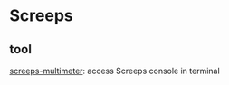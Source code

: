 # Screeps

## tool

[screeps-multimeter](https://github.com/screepers/screeps-multimeter): access Screeps console in terminal
